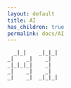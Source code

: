 ```yaml
---
layout: default
title: AI 
has_children: true
permalink: docs/AI
---
```


```text                  
  _|_|    _|_|_|  
_|    _|    _|    
_|_|_|_|    _|    
_|    _|    _|    
_|    _|  _|_|_|  
```